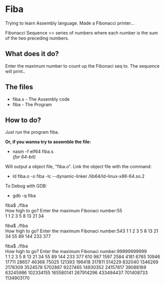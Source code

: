 # Fiba

Trying to learn Assembly language. Made a Fibonacci printer...

Fibonacci Sequence >> series of numbers where each number is the
sum of the two preceding numbers.

## What does it do?

Enter the maximum number to count up the Fibonaci seq to. 
The sequence will print..

## The files

* fiba.s	- The Assembly code
* fiba		- The Program

## How to do?

Just run the program fiba. 

**Or, if you wanna try to assemble the file:**
* nasm -f elf64 fiba.s  
*(for 64-bit)* 


Will output a object file, "fiba.o".
Link the object file with the command:
* ld fiba.o -o fiba -lc --dynamic-linker /lib64/ld-linux-x86-64.so.2

To Debug with GDB:
* gdb -q fiba
  
  

fiba$ ./fiba  
How high to go? Enter the maximum Fibonaci number:55  
1
1
2
3
5
8
13
21
34
  
fiba$ ./fiba  
How high to go? Enter the maximum Fibonaci number:543 
1
1
2
3
5
8
13
21
34
55
89
144
233
377
  
fiba$ ./fiba   
How high to go? Enter the maximum Fibonaci number:99999999999  
1
1
2
3
5
8
13
21
34
55
89
144
233
377
610
987
1597
2584
4181
6765
10946
17711
28657
46368
75025
121393
196418
317811
514229
832040
1346269
2178309
3524578
5702887
9227465
14930352
24157817
39088169
63245986
102334155
165580141
267914296
433494437
701408733
1134903170

